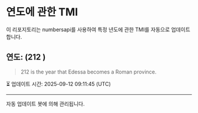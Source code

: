 
# 연도에 관한 TMI

이 리포지토리는 numbersapi를 사용하여 특정 년도에 관한 TMI를 자동으로 업데이트합니다.

## 연도: (212 )
> 212 is the year that Edessa becomes a Roman province.

⏳ 업데이트 시간: 2025-09-12 09:11:45 (UTC)

---
자동 업데이트 봇에 의해 관리됩니다.
